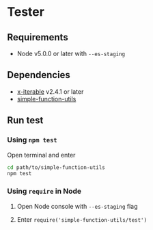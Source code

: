 
# Tester

## Requirements

 * Node v5.0.0 or later with `--es-staging`

## Dependencies

 * [x-iterable](https://www.npmjs.com/package/x-iterable) v2.4.1 or later
 * [simple-function-utils](https://www.npmjs.com/package/simple-function-utils)

## Run test

### Using `npm test`

Open terminal and enter

```bash
cd path/to/simple-function-utils
npm test
```

### Using `require` in Node

1. Open Node console with `--es-staging` flag

2. Enter `require('simple-function-utils/test')`
